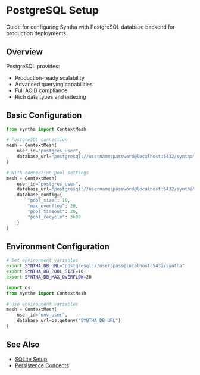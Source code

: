 # PostgreSQL Setup

Guide for configuring Syntha with PostgreSQL database backend for production deployments.

## Overview

PostgreSQL provides:
- Production-ready scalability
- Advanced querying capabilities
- Full ACID compliance
- Rich data types and indexing

## Basic Configuration

```python
from syntha import ContextMesh

# PostgreSQL connection
mesh = ContextMesh(
    user_id="postgres_user",
    database_url="postgresql://username:password@localhost:5432/syntha"
)

# With connection pool settings
mesh = ContextMesh(
    user_id="postgres_user",
    database_url="postgresql://username:password@localhost:5432/syntha",
    database_config={
        "pool_size": 10,
        "max_overflow": 20,
        "pool_timeout": 30,
        "pool_recycle": 3600
    }
)
```

## Environment Configuration

```bash
# Set environment variables
export SYNTHA_DB_URL="postgresql://user:pass@localhost:5432/syntha"
export SYNTHA_DB_POOL_SIZE=10
export SYNTHA_DB_MAX_OVERFLOW=20
```

```python
import os
from syntha import ContextMesh

# Use environment variables
mesh = ContextMesh(
    user_id="env_user",
    database_url=os.getenv("SYNTHA_DB_URL")
)
```

## See Also

- [SQLite Setup](sqlite.md)
- [Persistence Concepts](../../user-guide/concepts/persistence.md)
